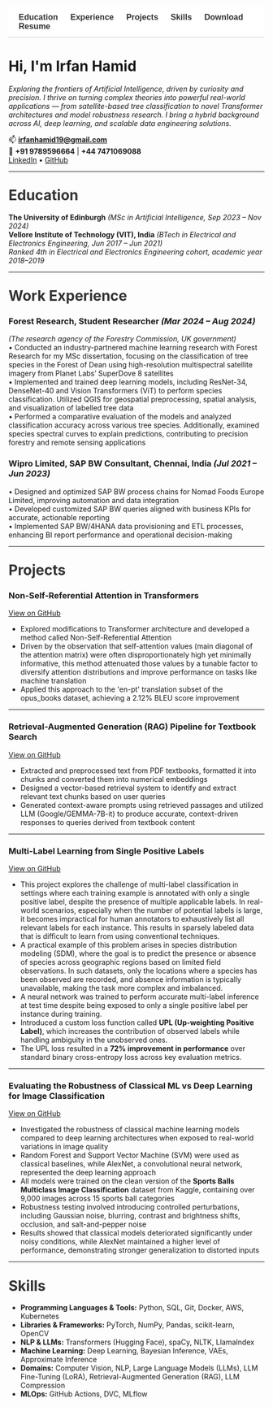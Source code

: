 <!-- Clean Navigation Bar -->
<nav style="position: sticky; top: 0; background-color: #ffffff; padding: 12px 20px; font-family: sans-serif; font-size: 16px; z-index: 999; border-bottom: 1px solid #ccc;">
  <a href="#education" style="margin-right: 20px; text-decoration: none; font-weight: bold; color: #333;">Education</a>
  <a href="#work-experience" style="margin-right: 20px; text-decoration: none; font-weight: bold; color: #333;">Experience</a>
  <a href="#projects" style="margin-right: 20px; text-decoration: none; font-weight: bold; color: #333;">Projects</a>
  <a href="#skills" style="margin-right: 20px; text-decoration: none; font-weight: bold; color: #333;">Skills</a>
  <a href="/assets/resume/Irfan_Hamid_Resume.pdf" download style="text-decoration: none; font-weight: bold; color: #333;">Download Resume</a>
</nav>

# Hi, I'm Irfan Hamid

*Exploring the frontiers of Artificial Intelligence, driven by curiosity and precision. I thrive on turning complex theories into powerful real-world applications — from satellite-based tree classification to novel Transformer architectures and model robustness research. I bring a hybrid background across AI, deep learning, and scalable data engineering solutions.*

📫 **irfanhamid19@gmail.com**  
📱 **+91 9789596664** | **+44 7471069088**  
[LinkedIn](https://www.linkedin.com/in/irfan-hamid/) • [GitHub](https://github.com/Irfan-Hamid)

---

## <span id="education" style="font-size: 28px; font-weight: bold; color: #333;">Education</span>

**The University of Edinburgh** *(MSc in Artificial Intelligence, Sep 2023 – Nov 2024)*  
**Vellore Institute of Technology (VIT), India** *(BTech in Electrical and Electronics Engineering, Jun 2017 – Jun 2021)*  
*Ranked 4th in Electrical and Electronics Engineering cohort, academic year 2018–2019*

---

## <span id="work-experience" style="font-size: 28px; font-weight: bold; color: #333;">Work Experience</span>

### Forest Research, Student Researcher _(Mar 2024 – Aug 2024)_  
*(The research agency of the Forestry Commission, UK government)*  
• Conducted an industry-partnered machine learning research with Forest Research for my MSc dissertation, focusing on the classification of tree species in the Forest of Dean using high-resolution multispectral satellite imagery from Planet Labs’ SuperDove 8 satellites  
• Implemented and trained deep learning models, including ResNet-34, DenseNet-40 and Vision Transformers (ViT) to perform species classification. Utilized QGIS for geospatial preprocessing, spatial analysis, and visualization of labelled tree data  
• Performed a comparative evaluation of the models and analyzed classification accuracy across various tree species. Additionally, examined species spectral curves to explain predictions, contributing to precision forestry and remote sensing applications

### Wipro Limited, SAP BW Consultant, Chennai, India _(Jul 2021 – Jun 2023)_  
• Designed and optimized SAP BW process chains for Nomad Foods Europe Limited, improving automation and data integration  
• Developed customized SAP BW queries aligned with business KPIs for accurate, actionable reporting  
• Implemented SAP BW/4HANA data provisioning and ETL processes, enhancing BI report performance and operational decision-making

---

## <span id="projects" style="font-size: 28px; font-weight: bold; color: #333;">Projects</span>

### Non-Self-Referential Attention in Transformers  
[View on GitHub](https://github.com/Irfan-Hamid/Rethinking-Attention-for-Transformers)

- Explored modifications to Transformer architecture and developed a method called Non-Self-Referential Attention  
- Driven by the observation that self-attention values (main diagonal of the attention matrix) were often disproportionately high yet minimally informative, this method attenuated those values by a tunable factor to diversify attention distributions and improve performance on tasks like machine translation  
- Applied this approach to the 'en-pt' translation subset of the opus_books dataset, achieving a 2.12% BLEU score improvement

---

### Retrieval-Augmented Generation (RAG) Pipeline for Textbook Search  
[View on GitHub](https://github.com/Irfan-Hamid/LLM_RAG_IMPLEMENTATION)

- Extracted and preprocessed text from PDF textbooks, formatted it into chunks and converted them into numerical embeddings  
- Designed a vector-based retrieval system to identify and extract relevant text chunks based on user queries  
- Generated context-aware prompts using retrieved passages and utilized LLM (Google/GEMMA-7B-it) to produce accurate, context-driven responses to queries derived from textbook content

---

### Multi-Label Learning from Single Positive Labels  
[View on GitHub](https://github.com/Irfan-Hamid/Multi-Label-Learning-from-Single-Positive-Labels)

- This project explores the challenge of multi-label classification in settings where each training example is annotated with only a single positive label, despite the presence of multiple applicable labels. In real-world scenarios, especially when the number of potential labels is large, it becomes impractical for human annotators to exhaustively list all relevant labels for each instance. This results in sparsely labeled data that is difficult to learn from using conventional techniques.  
- A practical example of this problem arises in species distribution modeling (SDM), where the goal is to predict the presence or absence of species across geographic regions based on limited field observations. In such datasets, only the locations where a species has been observed are recorded, and absence information is typically unavailable, making the task more complex and imbalanced.  
- A neural network was trained to perform accurate multi-label inference at test time despite being exposed to only a single positive label per instance during training.  
- Introduced a custom loss function called **UPL (Up-weighting Positive Label)**, which increases the contribution of observed labels while handling ambiguity in the unobserved ones.  
- The UPL loss resulted in a **72% improvement in performance** over standard binary cross-entropy loss across key evaluation metrics.

---

### Evaluating the Robustness of Classical ML vs Deep Learning for Image Classification  
[View on GitHub](https://github.com/Irfan-Hamid/Robustness-Comparison-Classical-machine-learning-vs.-Deep-Learning-in-Image-Classification)

- Investigated the robustness of classical machine learning models compared to deep learning architectures when exposed to real-world variations in image quality  
- Random Forest and Support Vector Machine (SVM) were used as classical baselines, while AlexNet, a convolutional neural network, represented the deep learning approach  
- All models were trained on the clean version of the **Sports Balls Multiclass Image Classification** dataset from Kaggle, containing over 9,000 images across 15 sports ball categories  
- Robustness testing involved introducing controlled perturbations, including Gaussian noise, blurring, contrast and brightness shifts, occlusion, and salt-and-pepper noise  
- Results showed that classical models deteriorated significantly under noisy conditions, while AlexNet maintained a higher level of performance, demonstrating stronger generalization to distorted inputs

---

## <span id="skills" style="font-size: 28px; font-weight: bold; color: #333;">Skills</span>

- **Programming Languages & Tools:** Python, SQL, Git, Docker, AWS, Kubernetes  
- **Libraries & Frameworks:** PyTorch, NumPy, Pandas, scikit-learn, OpenCV  
- **NLP & LLMs:** Transformers (Hugging Face), spaCy, NLTK, LlamaIndex  
- **Machine Learning:** Deep Learning, Bayesian Inference, VAEs, Approximate Inference  
- **Domains:** Computer Vision, NLP, Large Language Models (LLMs), LLM Fine-Tuning (LoRA), Retrieval-Augmented Generation (RAG), LLM Compression  
- **MLOps:** GitHub Actions, DVC, MLflow


